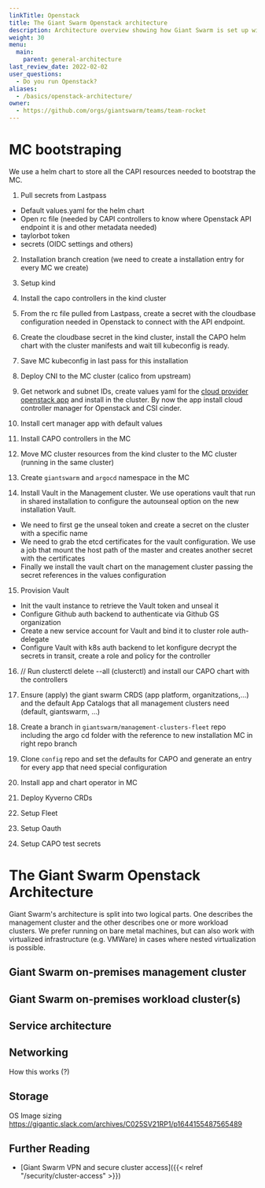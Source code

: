 ```yaml
---
linkTitle: Openstack
title: The Giant Swarm Openstack architecture
description: Architecture overview showing how Giant Swarm is set up within a customer data center on Open stack deployment, using cluster API.
weight: 30
menu:
  main:
    parent: general-architecture
last_review_date: 2022-02-02
user_questions:
  - Do you run Openstack?
aliases:
  - /basics/openstack-architecture/
owner:
  - https://github.com/orgs/giantswarm/teams/team-rocket
---
```



# MC bootstraping

We use a helm chart to store all the CAPI resources needed to bootstrap the MC.

1. Pull secrets from Lastpass 
  - Default values.yaml for the helm chart
  - Open rc file (needed by CAPI controllers to know where Openstack API endpoint it is and other metadata needed)
  - taylorbot token
  - secrets (OIDC settings and others)

2. Installation branch creation (we need to create a installation entry for every MC we create)

3. Setup kind

4. Install the capo controllers in the kind cluster

5. From the rc file pulled from Lastpass, create a secret with the cloudbase configuration needed in Openstack to connect with the API endpoint.

6. Create the cloudbase secret in the kind cluster, install the CAPO helm chart with the cluster manifests and wait till kubeconfig is ready.

7. Save MC kubeconfig in last pass for this installation

8. Deploy CNI to the MC cluster (calico from upstream)

9. Get network and subnet IDs, create values yaml for the [cloud provider openstack app](https://github.com/giantswarm/cloud-provider-openstack-app) and install in the cluster. By now the app install cloud controller manager for Openstack and CSI cinder.

10. Install cert manager app with default values

11. Install CAPO controllers in the MC

12. Move MC cluster resources from the kind cluster to the MC cluster (running in the same cluster)

13. Create `giantswarm` and `argocd` namespace in the MC

14. Install Vault in the Management cluster. We use operations vault that run in shared installation to configure the autounseal option on the new installation Vault.
  - We need to first ge the unseal token and create a secret on the cluster with a specific name
  - We need to grab the etcd certificates for the vault configuration. We use a job that mount the host path of the master and creates another secret with the certificates
  - Finally we install the vault chart on the management cluster passing the secret references in the values configuration

15. Provision Vault
  - Init the vault instance to retrieve the Vault token and unseal it
  - Configure Github auth backend to authenticate via Github GS organization
  - Create a new service account for Vault and bind it to cluster role auth-delegate
  - Configure Vault with k8s auth backend to let konfigure decrypt the secrets in transit, create a role and policy for the controller

16. // Run clusterctl delete --all (clusterctl) and install our CAPO chart with the controllers

17. Ensure (apply) the giant swarm CRDS (app platform, organitzations,...) and the default App Catalogs that all management clusters need (default, giantswarm, ...)

18. Create a branch in `giantswarm/management-clusters-fleet` repo including the argo cd folder with the reference to new installation MC in right repo branch

19. Clone `config` repo and set the defaults for CAPO and generate an entry for every app that need special configuration

21. Install app and chart operator in MC

22. Deploy Kyverno CRDs

23. Setup Fleet

24. Setup Oauth

25. Setup CAPO test secrets

# The Giant Swarm Openstack Architecture

Giant Swarm's architecture is split into two logical parts. One describes the management cluster and the other describes one or more workload clusters. We prefer running on bare metal machines, but can also work with virtualized infrastructure (e.g. VMWare) in cases where nested virtualization is possible.

## Giant Swarm on-premises management cluster

## Giant Swarm on-premises workload cluster(s)

## Service architecture

## Networking

How this works (?)

## Storage

OS Image sizing https://gigantic.slack.com/archives/C025SV21RP1/p1644155487565489

## Further Reading

* [Giant Swarm VPN and secure cluster access]({{< relref "/security/cluster-access" >}})
